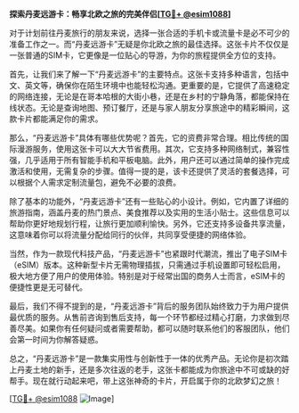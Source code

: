 **探索丹麦远游卡：畅享北欧之旅的完美伴侣[[TG💪+ @esim1088](https://t.me/s/esim1088)]**

对于计划前往丹麦旅行的朋友来说，选择一张合适的手机卡或流量卡是必不可少的准备工作之一。而“丹麦远游卡”无疑是你北欧之旅的最佳选择。这张卡片不仅仅是一张普通的SIM卡，它更像是一位贴心的导游，为你的旅程提供全方位的支持。

首先，让我们来了解一下“丹麦远游卡”的主要特点。这张卡支持多种语言，包括中文、英文等，确保你在陌生环境中也能轻松沟通。更重要的是，它提供了高速稳定的网络连接，无论是在哥本哈根的大街小巷，还是在乡村的宁静角落，都能保持在线状态。无论是查询地图、预订餐厅，还是与家人朋友分享旅途中的精彩瞬间，这款卡片都能满足你的需求。

那么，“丹麦远游卡”具体有哪些优势呢？首先，它的资费非常合理。相比传统的国际漫游服务，使用这张卡可以大大节省费用。其次，它支持多种网络制式，兼容性强，几乎适用于所有智能手机和平板电脑。此外，用户还可以通过简单的操作完成激活和使用，无需复杂的步骤。值得一提的是，该卡还提供了灵活的套餐选择，可以根据个人需求定制流量包，避免不必要的浪费。

除了基本的功能外，“丹麦远游卡”还有一些贴心的小设计。例如，它内置了详细的旅游指南，涵盖丹麦的热门景点、美食推荐以及实用的生活小贴士。这些信息可以帮助你更好地规划行程，让旅行更加顺利愉快。另外，它还支持多设备共享流量，这意味着你可以将流量分配给同行的伙伴，共同享受便捷的网络体验。

当然，作为一款现代科技产品，“丹麦远游卡”也紧跟时代潮流，推出了电子SIM卡（eSIM）版本。这种新型卡片无需物理插拔，只需通过手机设置即可轻松启用，极大地方便了用户的使用体验。特别是对于经常出国的商务人士而言，eSIM卡的便捷性更是无可替代。

最后，我们不得不提到的是，“丹麦远游卡”背后的服务团队始终致力于为用户提供最优质的服务。从售前咨询到售后支持，每一个环节都经过精心打磨，力求做到尽善尽美。如果你有任何疑问或者需要帮助，都可以随时联系他们的客服团队，他们会第一时间为你解答疑惑。

总之，“丹麦远游卡”是一款集实用性与创新性于一体的优秀产品。无论你是初次踏上丹麦土地的新手，还是多次往返的老手，这张卡都能成为你旅途中不可或缺的好帮手。现在就行动起来吧，带上这张神奇的卡片，开启属于你的北欧梦幻之旅！

[[TG💪+ @esim1088](https://t.me/s/esim1088) ![Image](https://i.postimg.cc/4NQfJmqS/Snipaste-2025-05-13-00-14-12.png)]
